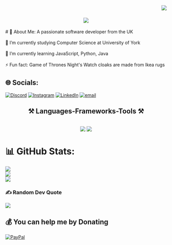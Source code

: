 <img align="right" src="https://visitor-badge.laobi.icu/badge?page_id=tanya-hubatenko/tanya-hubatenko" />

<h1 align="center">
    <img src="https://readme-typing-svg.herokuapp.com/?font=Righteous&size=35&center=true&vCenter=true&width=500&height=70&duration=4000&lines=Hi+There!+👋;+I'm+Tanya+Hubatenko!;" />
</h1>
# 💫 About Me:
A passionate software developer from the UK<br><br>🔭 I’m currently studying Computer Science at University of York<br><br>🌱 I’m currently learning JavaScript, Python, Java<br><br>⚡ Fun fact:  Game of Thrones Night's Watch cloaks are made from Ikea rugs


## 🌐 Socials:
[![Discord](https://img.shields.io/badge/Discord-%237289DA.svg?logo=discord&logoColor=white)]([red_panda0586](https://discord.gg/8WAzPvW8)) [![Instagram](https://img.shields.io/badge/Instagram-%23E4405F.svg?logo=Instagram&logoColor=white)](https://instagram.com/tanyas_adventures_) [![LinkedIn](https://img.shields.io/badge/LinkedIn-%230077B5.svg?logo=linkedin&logoColor=white)](https://linkedin.com/in/tanya-hubatenko-97589b2b3) [![email](https://img.shields.io/badge/Email-D14836?logo=gmail&logoColor=white)](mailto:thubatenko@gmail.com) 

<h2 align="center">⚒️ Languages-Frameworks-Tools ⚒️</h2>
<br/>
<div align="center">
    <img src="https://skillicons.dev/icons?i=html,css,vscode,github,figma,canva" />
    <img src="https://skillicons.dev/icons?i=python,javascript,typescript,c,java" />
<br>
</div>

# 📊 GitHub Stats:
![](https://github-readme-stats.vercel.app/api?username=tanya-hubatenko&theme=dark&hide_border=false&include_all_commits=false&count_private=false)<br/>
![](https://nirzak-streak-stats.vercel.app/?user=tanya-hubatenko&theme=dark&hide_border=false)<br/>
![](https://github-readme-stats.vercel.app/api/top-langs/?username=tanya-hubatenko&theme=dark&hide_border=false&include_all_commits=false&count_private=false&layout=compact)

### ✍️ Random Dev Quote
![](https://quotes-github-readme.vercel.app/api?type=horizontal&theme=merko)

## 💰 You can help me by Donating
[![PayPal](https://img.shields.io/badge/PayPal-00457C?style=for-the-badge&logo=paypal&logoColor=white)](https://paypal.me/https://paypal.me/THubatenko) 

